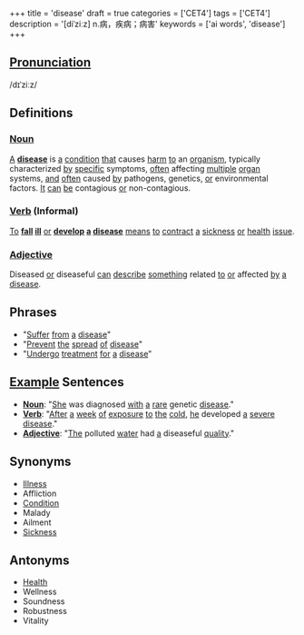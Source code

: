 +++
title = 'disease'
draft = true
categories = ['CET4']
tags = ['CET4']
description = '[diˈziːz] n.病，疾病；病害'
keywords = ['ai words', 'disease']
+++

## [Pronunciation](/post/pronunciation/)
/dɪˈziːz/

## Definitions
### [Noun](/post/noun/)
[A](/post/a/) **[disease](/post/disease/)** is [a](/post/a/) [condition](/post/condition/) [that](/post/that/) causes [harm](/post/harm/) [to](/post/to/) an [organism](/post/organism/), typically characterized [by](/post/by/) [specific](/post/specific/) symptoms, [often](/post/often/) affecting [multiple](/post/multiple/) [organ](/post/organ/) systems, [and](/post/and/) [often](/post/often/) caused [by](/post/by/) pathogens, genetics, [or](/post/or/) environmental factors. [It](/post/it/) [can](/post/can/) [be](/post/be/) contagious [or](/post/or/) non-contagious.

### [Verb](/post/verb/) (Informal)
[To](/post/to/) **[fall](/post/fall/) [ill](/post/ill/)** [or](/post/or/) **[develop](/post/develop/) [a](/post/a/) [disease](/post/disease/)** [means](/post/means/) [to](/post/to/) [contract](/post/contract/) [a](/post/a/) [sickness](/post/sickness/) [or](/post/or/) [health](/post/health/) [issue](/post/issue/).

### [Adjective](/post/adjective/)
Diseased [or](/post/or/) diseaseful [can](/post/can/) [describe](/post/describe/) [something](/post/something/) related [to](/post/to/) [or](/post/or/) affected [by](/post/by/) [a](/post/a/) [disease](/post/disease/).

## Phrases
- "[Suffer](/post/suffer/) [from](/post/from/) [a](/post/a/) [disease](/post/disease/)"
- "[Prevent](/post/prevent/) [the](/post/the/) [spread](/post/spread/) [of](/post/of/) [disease](/post/disease/)"
- "[Undergo](/post/undergo/) [treatment](/post/treatment/) [for](/post/for/) [a](/post/a/) [disease](/post/disease/)"

## [Example](/post/example/) Sentences
- **[Noun](/post/noun/)**: "[She](/post/she/) was diagnosed [with](/post/with/) [a](/post/a/) [rare](/post/rare/) genetic [disease](/post/disease/)."
- **[Verb](/post/verb/)**: "[After](/post/after/) [a](/post/a/) [week](/post/week/) [of](/post/of/) [exposure](/post/exposure/) [to](/post/to/) [the](/post/the/) [cold](/post/cold/), [he](/post/he/) developed [a](/post/a/) [severe](/post/severe/) [disease](/post/disease/)."
- **[Adjective](/post/adjective/)**: "[The](/post/the/) polluted [water](/post/water/) had [a](/post/a/) diseaseful [quality](/post/quality/)."

## Synonyms
- [Illness](/post/illness/)
- Affliction
- [Condition](/post/condition/)
- Malady
- Ailment
- [Sickness](/post/sickness/)

## Antonyms
- [Health](/post/health/)
- Wellness
- Soundness
- Robustness
- Vitality
